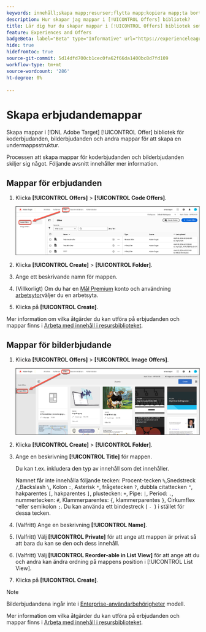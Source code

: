 ```yaml
---
keywords: innehåll;skapa mapp;resurser;flytta mapp;kopiera mapp;ta bort mapp;hämta mapp;hämta mapp
description: Hur skapar jag mappar i [!UICONTROL Offers] bibliotek?
title: Lär dig hur du skapar mappar i [!UICONTROL Offers] bibliotek som innehåller kod och bilderbjudanden samt andra mappar.
feature: Experiences and Offers
badgeBeta: label="Beta" type="Informative" url="https://experienceleague.adobe.com/docs/target/using/introduction/intro.html#beta newtab=true" tooltip="Vad är Beta-funktioner i [!DNL Adobe Target]."
hide: true
hidefromtoc: true
source-git-commit: 5d14dfd700cb1cec0fa62f66da1400bc8d7fd109
workflow-type: tm+mt
source-wordcount: '286'
ht-degree: 0%

---
```


# Skapa erbjudandemappar

Skapa mappar i [!DNL Adobe Target] [!UICONTROL Offer] bibliotek för koderbjudanden, bilderbjudanden och andra mappar för att skapa en undermappsstruktur.

Processen att skapa mappar för koderbjudanden och bilderbjudanden skiljer sig något. Följande avsnitt innehåller mer information.

## Mappar för erbjudanden

1. Klicka **[!UICONTROL Offers]** > **[!UICONTROL Code Offers]**.

   ![Fliken Koderbjudanden](/help/main/c-experiences/c-manage-content/assets/code-offers-tab-new.png)

1. Klicka **[!UICONTROL Create]** > **[!UICONTROL Folder]**.

1. Ange ett beskrivande namn för mappen.

1. (Villkorligt) Om du har en [Mål Premium](/help/main/c-intro/intro.md#premium) konto och användning [arbetsytor](/help/main/administrating-target/c-user-management/property-channel/properties-overview.md##section_B82EB409B67C4D9D9D20CE30E48DB1DC)väljer du en arbetsyta.

1. Klicka på **[!UICONTROL Create]**.

Mer information om vilka åtgärder du kan utföra på erbjudanden och mappar finns i [Arbeta med innehåll i resursbiblioteket](/help/main/c-experiences/c-manage-content/assets-working.md).

## Mappar för bilderbjudande

1. Klicka **[!UICONTROL Offers]** > **[!UICONTROL Image Offers]**.

   ![Fliken Bilderbjudanden](/help/main/c-experiences/c-manage-content/assets/image-offers-tab-new.png)

1. Klicka **[!UICONTROL Create]** > **[!UICONTROL Folder]**.
1. Ange en beskrivning **[!UICONTROL Title]** för mappen.

   Du kan t.ex. inkludera den typ av innehåll som det innehåller.

   Namnet får inte innehålla följande tecken: Procent-tecken `%`,Snedstreck `/`,Backslash `\`, Kolon `:`, Asterisk `*`, frågetecken `?`, dubbla citattecken `"`, hakparentes `[`, hakparentes `]`, plustecken: `+`, Pipe: `|`, Period: `.`, nummertecken: `#`, Klammerparentes: `{`, klammerparentes `}`, Cirkumflex `^`eller semikolon `;`. Du kan använda ett bindestreck ( `- `) i stället för dessa tecken.

1. (Valfritt) Ange en beskrivning **[!UICONTROL Name]**.
1. (Valfritt) Välj **[!UICONTROL Private]** för att ange att mappen är privat så att bara du kan se den och dess innehåll.

1. (Valfritt) Välj **[!UICONTROL Reorder-able in List View]** för att ange att du och andra kan ändra ordning på mappens position i [!UICONTROL List View].

1. Klicka på **[!UICONTROL Create]**.

>[!NOTE]
>
>Bilderbjudandena ingår inte i [Enterprise-användarbehörigheter](/help/main/administrating-target/c-user-management/property-channel/property-channel.md) modell.

Mer information om vilka åtgärder du kan utföra på erbjudanden och mappar finns i [Arbeta med innehåll i resursbiblioteket](/help/main/c-experiences/c-manage-content/assets-working.md).